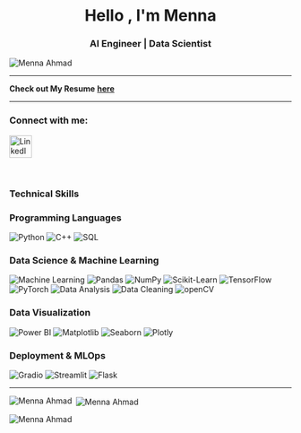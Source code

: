 <h1 align="center">Hello , I'm Menna </h1>
<h3 align="center">AI Engineer | Data Scientist</h3>


<p align="left"> 
  <img src="https://komarev.com/ghpvc/?username=MennaAhmad&label=Profile%20views&color=0e75b6&style=flat" alt="Menna Ahmad" /> 
</p>

---

**Check out My Resume** [**here**](https://docs.google.com/document/d/1V2lYyR3gHumLKOUR25yMaJHyIVNELaPtYveuiFGzMS0/edit?usp=sharing)  



---

<h3 align="left"> Connect with me:</h3>
<p align="left">
  <a href="https://linkedin.com/in/menna-ahmad-83767b227" target="_blank">
    <img align="center" src="https://raw.githubusercontent.com/rahuldkjain/github-profile-readme-generator/master/src/images/icons/Social/linked-in-alt.svg" alt="LinkedIn - Menna Ahmad" height="40" width="40" />
  </a>

</p>



<br>

###  Technical Skills

###  Programming Languages
![Python](https://img.shields.io/badge/Python-3776AB?style=flat&logo=python&logoColor=white)
![C++](https://img.shields.io/badge/C++-00599C?style=flat&logo=cplusplus&logoColor=white)
![SQL](https://img.shields.io/badge/SQL-4479A1?style=flat&logo=microsoft-sql-server&logoColor=white)

###  Data Science & Machine Learning
![Machine Learning](https://img.shields.io/badge/Machine_Learning-FFD700?style=flat&logo=machinelearning&logoColor=white)
![Pandas](https://img.shields.io/badge/Pandas-150458?style=flat&logo=pandas&logoColor=white)
![NumPy](https://img.shields.io/badge/NumPy-013243?style=flat&logo=numpy&logoColor=white)
![Scikit-Learn](https://img.shields.io/badge/Scikit--Learn-F7931E?style=flat&logo=scikit-learn&logoColor=white)
![TensorFlow](https://img.shields.io/badge/TensorFlow-FF6F00?style=flat&logo=tensorflow&logoColor=white)
![PyTorch](https://img.shields.io/badge/PyTorch-EE4C2C?style=flat&logo=pytorch&logoColor=white)
![Data Analysis](https://img.shields.io/badge/Data_Analysis-32CD32?style=flat&logo=dataanalysis&logoColor=white)
![Data Cleaning](https://img.shields.io/badge/Data_Cleaning-FFD700?style=flat&logo=datacleaning&logoColor=white)
![openCV](https://img.shields.io/badge/OpenCV-5C3EE8?style=flat&logo=opencv&logoColor=white)

###  Data Visualization
![Power BI](https://img.shields.io/badge/Power%20BI-F2C811?style=flat&logo=power-bi&logoColor=white)
![Matplotlib](https://img.shields.io/badge/Matplotlib-315796?style=flat&logo=matplotlib&logoColor=white)
![Seaborn](https://img.shields.io/badge/Seaborn-009688?style=flat&logo=seaborn&logoColor=white)
![Plotly](https://img.shields.io/badge/Plotly-3F4F75?style=flat&logo=plotly&logoColor=white)

###  Deployment & MLOps
![Gradio](https://img.shields.io/badge/Gradio-FF4B4B?style=flat&logo=gradio&logoColor=white)
![Streamlit](https://img.shields.io/badge/Streamlit-FF4B4B?style=flat&logo=streamlit&logoColor=white)
![Flask](https://img.shields.io/badge/Flask-000000?style=flat&logo=flask&logoColor=white)





---

<p><img align="left" src="https://github-readme-stats.vercel.app/api/top-langs?username=MennaAhmad&show_icons=true&locale=en&layout=compact" alt="Menna Ahmad" /></p>

<p>&nbsp;<img align="center" src="https://github-readme-stats.vercel.app/api?username=MennaAhmad&show_icons=true&locale=en" alt="Menna Ahmad" /></p>

<p><img align="center" src="https://github-readme-streak-stats.herokuapp.com/?user=MennaAhmad&" alt="Menna Ahmad" /></p>
